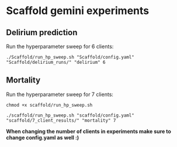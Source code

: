 # Scaffold gemini experiments

## Delirium prediction

Run the hyperparameter sweep for 6 clients:



```
./Scaffold/run_hp_sweep.sh "Scaffold/config.yaml" "Scaffold/delirium_runs/" "delirium" 6
```

## Mortality


Run the hyperparameter sweep for 7 clients:

```
chmod +x scaffold/run_hp_sweep.sh

./scaffold/run_hp_sweep.sh "scaffold/config.yaml" "scaffold/7_client_results/" "mortality" 7
```


**When changing the number of clients in experiments make sure to change config.yaml as well :)**
